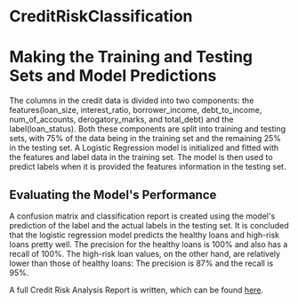 # CreditRiskClassification


# Making the Training and Testing Sets and Model Predictions

The columns in the credit data is divided into two components: the features(loan_size, interest_ratio, borrower_income, debt_to_income, num_of_accounts, derogatory_marks, and total_debt) and the label(loan_status). Both these components are split into training and testing sets, with 75% of the data being in the training set and the remaining 25% in the testing set. A Logistic Regression model is initialized and fitted with the features and label data in the training set. The model is then used to predict labels when it is provided the features information in the testing set. 


## Evaluating the Model's Performance 

A confusion matrix and classification report is created using the model's prediction of the label and the actual labels in the testing set. It is concluded that the logistic regression model predicts the healthy loans and high-risk loans pretty well. The precision for the healthy loans is 100% and also has a recall of 100%. The high-risk loan values, on the other hand, are relatively lower than those of healthy loans: The precision is 87% and the recall is 95%.


A full Credit Risk Analysis Report is written, which can be found [here](https://github.com/palraval/CreditRiskClassification/blob/main/report.md).

